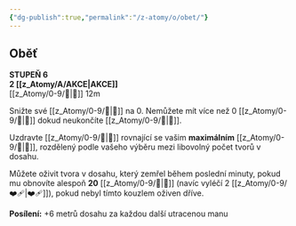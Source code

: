 ```yaml
---
{"dg-publish":true,"permalink":"/z-atomy/o/obet/"}
---
```


## Oběť  
**STUPEŇ 6**  
**2 [[z_Atomy/A/AKCE\|AKCE]]**  
[[z_Atomy/0-9/🫱\|🫱]] 12m

Snižte své [[z_Atomy/0-9/💖\|💖]] na 0. Nemůžete mít více než 0 [[z_Atomy/0-9/💖\|💖]] dokud neukončíte [[z_Atomy/0-9/🔋\|🔋]]. 

Uzdravte [[z_Atomy/0-9/💖\|💖]] rovnající se vašim **maximálním** [[z_Atomy/0-9/💖\|💖]], rozdělený podle vašeho výběru mezi libovolný počet tvorů v dosahu.

Můžete oživit tvora v dosahu, který zemřel během poslední minuty, pokud mu obnovíte alespoň **20** [[z_Atomy/0-9/💖\|💖]] (navíc vyléčí 2 [[z_Atomy/0-9/❤️‍🩹\|❤️‍🩹]]), pokud nebyl tímto kouzlem oživen dříve.

**Posílení:** +6 metrů dosahu za každou další utracenou manu